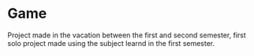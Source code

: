 # Game
Project made in the vacation between the first and second semester,
first solo project made using the subject learnd in the first semester.

